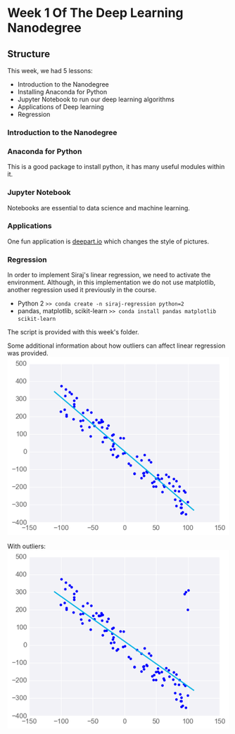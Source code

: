 # Week 1 Of The Deep Learning Nanodegree

## Structure

This week, we had 5 lessons:

- Introduction to the Nanodegree
- Installing Anaconda for Python
- Jupyter Notebook to run our deep learning algorithms
- Applications of Deep learning
- Regression

### Introduction to the Nanodegree

### Anaconda for Python
This is a good package to install python, it has many useful modules within it.

### Jupyter Notebook
Notebooks are essential to data science and machine learning.

### Applications
One fun application is [deepart.io](https://deepart.io/latest/) which changes the style of pictures.

### Regression
In order to implement Siraj's linear regression, we need to activate the environment. Although, in this implementation we do not use matplotlib, another regression used it previously in the course.

- Python 2
`>> conda create -n siraj-regression python=2`
- pandas, matplotlib, scikit-learn
`>> conda install pandas matplotlib scikit-learn`

The script is provided with this week's folder.

Some additional information about how outliers can affect linear regression was provided.  
![alt tag](https://github.com/lemoinef/deep_learning/blob/master/Week%201/lin-reg-no-outliers.png)

With outliers:
![alt tag](https://github.com/lemoinef/deep_learning/blob/master/Week%201/lin-reg-w-outliers.png)
